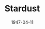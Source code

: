 ---
title: Stardust
date: 1947-04-11
closing_date: 1947-04-18
layout: productions
featured_image:
image_caption:
image_credit:
playbill:
Theatre: Theatre Jacksonville
Venue: Little Theatre
cast:
- Arthur Scott, Junior: Ken Bell
- Claire Carter: Velma Henning
- Cynthia Keene: Jeannette Baggerly
- Janet Ross: Susie M. Simpson
- Jerry Flanagan: Bob Powell
- John Redmond: Alfred Stone
- Madame DeFore: Miriam Searles
- Marion Phillips: Helen Kriebs
- Mavis Moriarity: Elaine Singer
- Miss Freeman: Maxine Browning
- Miss Robinson: Mary Frances Remley
- Mr. Craig Kendall Bach: Dean Robinson
- Phil Ford: Jimmie Best
- Prudence Mason: Alyce Aaron
- Raimund Brown: Richard Kirkpatrick
- Stella Brahms: Patricia Van de Velde
- Tad Voorhis: Bryant Simms
crew:
- Assistant Stage Manager: Harold Walker
- Director: L. Bramer Carlson
- Lighting controls: Su Hawkins
- Make-up:
  - Elsie Foreman
  - June Davis
  - Nina Branch
  - Vonnie Patton
- Photographs in the lobby: Lloyd Sandgren
- Portrait of Miss Aaron: Jack Buffington
- Properties:
  - Jane White
  - Mary Garcia
  - Rosa Harlan
- Scene painting and construction:
  - Eugene Patton
  - Irma Jean Manning
  - James Best
  - Mary Garcia
  - Su Hawkins
  - Suzanne Kahr
  - Vonnie Patton
- Set and Lighting Design: Duke LeBrun
- Stage Manager: Dell Buffington
- Wardrobe:
  - Edna Stegner
  - Nina Branch
---